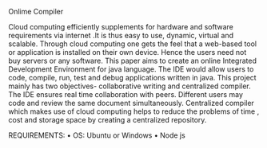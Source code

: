 Onlime Compiler


Cloud computing efficiently supplements for hardware and software requirements via
internet .It is thus easy to use, dynamic, virtual and scalable. Through cloud computing one
gets the feel that a web-based tool or application is installed on their own device. Hence the
users need not buy servers or any software. This paper aims to create an online Integrated
Development Environment for java language. The IDE would allow users to code, compile,
run, test and debug applications written in java. This project mainly has two objectives-
collaborative writing and centralized compiler. The IDE ensures real time collaboration with
peers. Different users may code and review the same document simultaneously. Centralized
compiler which makes use of cloud computing helps to reduce the problems of time , cost
and storage space by creating a centralized repository.

REQUIREMENTS:
•	OS: Ubuntu or Windows
•	Node js


